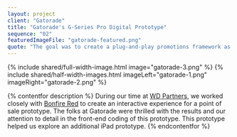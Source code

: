 ```yaml
---
layout: project
client: "Gatorade"
title: "Gatorade's G-Series Pro Digital Prototype"
sequence: "02"
featuredImageFile: "gatorade-featured.png"
quote: "The goal was to create a plug-and-play promotions framework as customizable as the products they sell. Once a promotion is strategized, designed and deployed, each would be graded on increased traffic to site and consumer engagement, increased email acquisition and increased product demand. (Chris Rinehart, Bonfire Red)"
---
```


{% include shared/full-width-image.html image="gatorade-3.png" %}
{% include shared/half-width-images.html imageLeft="gatorade-1.png" imageRight="gatorade-2.png" %}

{% contentfor description %}
During our time at <a href="http://www.wdpartners.com/">WD Partners</a>, we worked closely with <a href="http://bonfirered.com/">Bonfire Red</a> to create an interactive experience for a point of sale prototype. The folks at Gatorade were thrilled with the results and our attention to detail in the front-end coding of this prototype. This prototype helped us explore an additional iPad prototype.
{% endcontentfor %}
